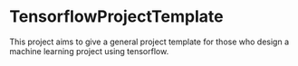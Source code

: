 # TensorflowProjectTemplate
This project aims to give a general project template for those who design a machine learning project using tensorflow.
